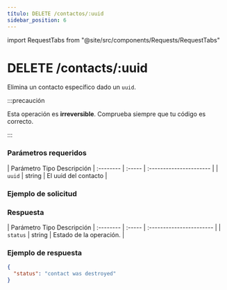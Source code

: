 ```yaml
---
título: DELETE /contactos/:uuid
sidebar_position: 6
---
```


import RequestTabs from "@site/src/components/Requests/RequestTabs"

# DELETE /contacts/:uuid

Elimina un contacto específico dado un `uuid`.

:::precaución

Esta operación es **irreversible**. Comprueba siempre que tu código es correcto.

:::

### Parámetros requeridos

| Parámetro Tipo Descripción
| :-------- | :----- | :---------------------- |
| `uuid` | string | El uuid del contacto |

### Ejemplo de solicitud

<RequestTabs endpoint='contacts_api' request='eliminar_contacto'/>

### Respuesta

| Parámetro Tipo Descripción
| :-------- | :----- | :----------------------- |
| `status` | string | Estado de la operación. |

### Ejemplo de respuesta

```json title=respuesta.json
{
  "status": "contact was destroyed"
}
```
